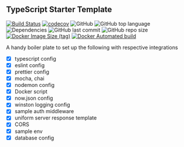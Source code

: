 ## TypeScript Starter Template

[![Build Status](https://travis-ci.com/Nostalgify/typescript-template.svg?branch=master)](https://travis-ci.com/Nostalgify/typescript-template)
[![codecov](https://codecov.io/gh/Nostalgify/typescript-template/branch/master/graph/badge.svg)](https://codecov.io/gh/Nostalgify/typescript-template)
![GitHub](https://img.shields.io/github/license/Nostalgify/typescript-template)
![GitHub top language](https://img.shields.io/github/languages/top/Nostalgify/typescript-template)
![Dependencies](https://img.shields.io/david/Nostalgify/typescript-template)
![GitHub last commit](https://img.shields.io/github/last-commit/Nostalgify/typescript-template)
![GitHub repo size](https://img.shields.io/github/repo-size/Nostalgify/typescript-template)
[![Docker Image Size (tag)](https://img.shields.io/docker/image-size/Nostalgify/typescript-template/latest)](https://hub.docker.com/repository/docker/Nostalgify/typescript-template)
[![Docker Automated build](https://img.shields.io/docker/automated/Nostalgify/typescript-template)](https://hub.docker.com/repository/docker/Nostalgify/typescript-template)

A handy boiler plate to set up the following with respective integrations

- [x] typescript config
- [x] eslint config
- [x] prettier config
- [x] mocha, chai
- [x] nodemon config
- [x] Docker script
- [x] now.json config
- [x] winston logging config
- [x] sample auth middleware
- [x] uniform server response template
- [x] CORS
- [x] sample env
- [x] database config
